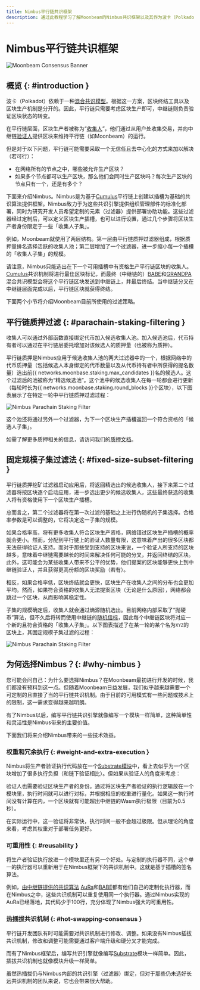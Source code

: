 ```yaml
---
title: Nimbus平行链共识框架
description: 通过此教程学习了解Moonbeam的Nimbus共识框架以及其作为波卡（Polkadot）共享安全模型的一部分的运作原理
---
```


# Nimbus平行链共识框架

![Moonbeam Consensus Banner](/images/learn/features/consensus/consensus-banner.png)

## 概览 {: #introduction } 

波卡（Polkadot）依赖于一种[混合共识模型](https://wiki.polkadot.network/docs/learn-consensus)。根据这一方案，区块终结工具以及区块生产机制是分开的。因此，平行链只需要考虑区块生产即可，中继链则负责验证区块状态的转变。

在平行链层面，区块生产者被称为“[收集人](https://wiki.polkadot.network/docs/learn-collator)”，他们通过从用户处收集交易，并向中继链[验证人](https://wiki.polkadot.network/docs/learn-validator)提供区块来维持平行链（如Moonbeam）的运行。

但是对于以下问题，平行链可能需要采取一个无信任且去中心化的方式来加以解决（若可行）：

 - 在网络所有的节点之中，哪些被允许生产区块？
 - 如果多个节点都可以生产区块，那么他们会同时生产区块吗？每次生产区块的节点只有一个，还是有多个？

下面来介绍Nimbus。Nimbus是为基于[Cumulus](https://github.com/paritytech/cumulus)平行链上创建以插槽为基础的共识算法提供框架。Nimbus致力于为这些共识引擎提供组织管理部件的标准化部署，同时为研究开发人员希望定制的元素（过滤器）提供部署协助功能。这些过滤器经过定制后，可以定义区块生产插槽，也可以进行设置，通过几个步骤将区块生产者身份限定于一些「收集人子集」。

例如，Moonbeam就使用了两层结构。第一层由平行链质押过滤器组成，根据质押量排名选择活跃的收集人池；第二层增加了一个过滤器，进一步缩小每一个插槽的「收集人子集」的规模。

请注意，Nimbus只能选出在下一个可用插槽中有资格生产平行链区块的收集人。[Cumulus](https://wiki.polkadot.network/docs/build-pdk#cumulus)共识机制将进行最佳区块标记，而最终（中继链的）[BABE](https://wiki.polkadot.network/docs/learn-consensus#babe)和[GRANDPA](https://wiki.polkadot.network/docs/learn-consensus#grandpa-finality-gadget)混合共识模型会将这个平行链区块发送到中继链上，并最后终结。当中继链分叉在中继链层面完成以后，平行链区块就获得终结。

下面两个小节将介绍Moonbeam目前所使用的过滤策略。

## 平行链质押过滤 {: #parachain-staking-filtering } 

收集人可以通过外部函数直接绑定代币加入候选收集人池。加入候选池后，代币持有者可以通过在平行链层委托增加对该候选人的质押量（也被称为质押）。

平行链质押是Nimbus应用于候选收集人池的两大过滤器中的一个，根据网络中的代币质押量（包括候选人本身绑定的代币数量以及从代币持有者中所获得的提名数量）选出前{{ networks.moonbase.staking.max_candidates }}名的候选人。这个过滤后的池被称为“精选候选池”。这个池中的候选收集人在每一轮都会进行更新（每轮时长为{{ networks.moonbase.staking.round_blocks }}个区块），以下图表展示了在特定一轮中平行链质押过滤过程：

![Nimbus Parachain Staking Filter](/images/learn/features/consensus/consensus-1.png)

这个池还将通过另外一个过滤器，为下一个区块生产插槽返回一个符合资格的「候选人子集」。

如需了解更多质押相关的信息，请访问我们的[质押文档](/learn/features/staking/)。

## 固定规模子集过滤法 {: #fixed-size-subset-filtering } 

平行链质押挖矿过滤器启动应用后，将返回精选出的候选收集人，接下来第二个过滤器将按区块逐个启动应用，进一步选出更少的候选收集人，这些最终获选的收集人将有资格使用下一个区块生产插槽。

总而言之，第二个过滤器将在第一次过滤的基础之上进行伪随机的子集选择。合格率参数是可以调整的，它将决定这一子集的规模。

如果合格率高，将有更多收集人符合区块生产资格，网络错过区块生产插槽的概率就会更小。然而，分配到平行链上的验证人数量有限，这意味着产出的很多区块都无法获得验证人支持。而对于那些受到支持的区块来说，一个验证人所支持的区块越多，意味着中继链需要越长的时间来解决任何可能的分叉，并返回终结的区块。此外，这可能会为某些收集人带来不公平的优势，他们提案的区块能够更快上到中继链验证人，并且获得更高份额的区块奖励（若有）。

相反，如果合格率低，区块终结就会更快，区块生产在收集人之间的分布也会更加平均。然而，如果符合资格的收集人无法提案区块（无论是什么原因），网络都会跳过一个区块，从而影响其稳定性。

子集的规模确定后，收集人就会通过熵源随机选出。目前网络内部采取了“抛硬币”算法，但不久后将转而使用中继链的[随机信标](https://wiki.polkadot.network/docs/learn-randomness)，因此每个中继链区块将对应一个新的且符合资格的「收集人子集」。以下图表描述了在某一轮的某个名为`XYZ`的区块上，其固定规模子集过滤的过程：

![Nimbus Parachain Staking Filter](/images/learn/features/consensus/consensus-2.png)

## 为何选择Nimbus？{: #why-nimbus } 

您可能会问自己：为什么要选择Nimbus？在Moonbeam最初进行开发的时候，我们都没有预料到这一点。但随着Moonbeam日益发展，我们似乎越来越需要一个可定制的且直接了当的平行链共识机制。由于目前的可用模式有一些问题或技术上的限制，这一需求变得越来越明朗。

<!-- In the [relay chain provided consensus](https://github.com/paritytech/cumulus/blob/master/client/consensus/relay-chain/src/lib.rs), each node sees itself as a colator and can propose a parachain candidate block. It is then up to the relay chain to solve any possible forks and finalize a block. 

[AuRa](https://crates.io/crates/sc-consensus-aura) (short for authority-round) consensus mechanism is based on a known list of authorities that take turns to produce blocks in every slot. Each authority can propose only one block per slot and builds on top of the longest chain.-->

有了Nimbus以后，编写平行链共识引擎就像编写一个模块一样简单，这种简单性和灵活性是Nimbus带来的主要价值。

下面我们将来介绍Nimbus带来的一些技术效益。

### 权重和冗余执行 {: #weight-and-extra-execution } 

Nimbus将生产者验证执行代码放在一个[Substrate模块](https://substrate.dev/docs/en/knowledgebase/runtime/pallets)中，看上去似乎为一个区块增加了很多执行负担（和链下验证相比）。但如果从验证人的角度来考虑：

验证人也需要验证区块生产者的身份。通过将区块生产者验证的执行逻辑放在一个模块里，执行时间就可以进行对标，并根据相应的权重进行量化。如果这一执行时间没有计算在内，一个区块就有可能超出中继链的Wasm执行极限（目前为0.5秒）。

在实际运行中，这一验证将非常快，执行时间一般不会超过极限。但从理论的角度来看，考虑其权重对于部署任务更好。

### 可重用性 {: #reusability } 

将生产者验证执行放进一个模块里还有另一个好处。与定制的执行器不同，这个单一的执行器可以重新用于在Nimbus框架下的共识机制中。这就是基于插槽的签名算法。

例如，[由中继链提供的共识算法](https://github.com/paritytech/cumulus/blob/master/client/consensus/relay-chain/src/lib.rs) [AuRa](https://crates.io/crates/sc-consensus-aura)和[BABE](https://crates.io/crates/sc-consensus-babe)都有他们自己的定制化执行器，而在Nimbus之中，这些共识机制可以重复使用同一个执行器。通过Nimbus实现的AuRa已经落地，其代码少于100行，充分体现了Nimbus强大的可重用性。

### 热插拔共识机制 {: #hot-swapping-consensus } 

平行链开发团队有时可能需要对共识机制进行修改、调整。如果没有Nimbus插拔共识机制，修改和调整可能需要通过客户端升级和硬分叉才能完成。

而有了Nimbus框架后，编写共识引擎就像编写[Substrate](https://substrate.dev/docs/en/knowledgebase/runtime/pallets)模块一样简单。因此，插拔共识机制也就像模块升级一样简单。

虽然热插拔仍与Nimbus内部的共识引擎（过滤器）绑定，但对于那些仍未选好长远共识机制的团队来说，它也会带来很大帮助。